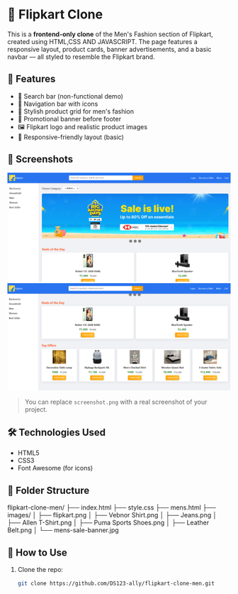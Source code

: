 # 👔 Flipkart Clone 


This is a **frontend-only clone** of the Men's Fashion section of Flipkart, created using HTML,CSS AND JAVASCRIPT. The page features a responsive layout, product cards, banner advertisements, and a basic navbar — all styled to resemble the Flipkart brand.

## 🚀 Features

- 🔎 Search bar (non-functional demo)
- 🛒 Navigation bar with icons
- 🧥 Stylish product grid for men's fashion
- 📢 Promotional banner before footer
- 🖼️ Flipkart logo and realistic product images
- 📱 Responsive-friendly layout (basic)

## 📸 Screenshots
![image alt](https://github.com/DS123-ally/Flipkart_clone/blob/d666f1dde015215d79f3f71cb8c7546574aa7867/Screenshot%202025-07-04%20212323.png)
![image alt](https://github.com/DS123-ally/Flipkart_clone/blob/5debeece7ae9b19bc9a945225ada8bff13ca6fd6/Screenshot%202025-07-04%20212348.png)

> You can replace `screenshot.png` with a real screenshot of your project.

## 🛠️ Technologies Used

- HTML5
- CSS3
- Font Awesome (for icons)

## 📁 Folder Structure
flipkart-clone-men/
├── index.html
├── style.css
├── mens.html
├── images/
│ ├── flipkart.png
│ ├── Vebnor Shirt.png
│ ├── Jeans.png
│ ├── Allen T-Shirt.png
│ ├── Puma Sports Shoes.png
│ ├── Leather Belt.png
│ └── mens-sale-banner.jpg



## 📌 How to Use

1. Clone the repo:
   ```bash
   git clone https://github.com/DS123-ally/flipkart-clone-men.git
   

